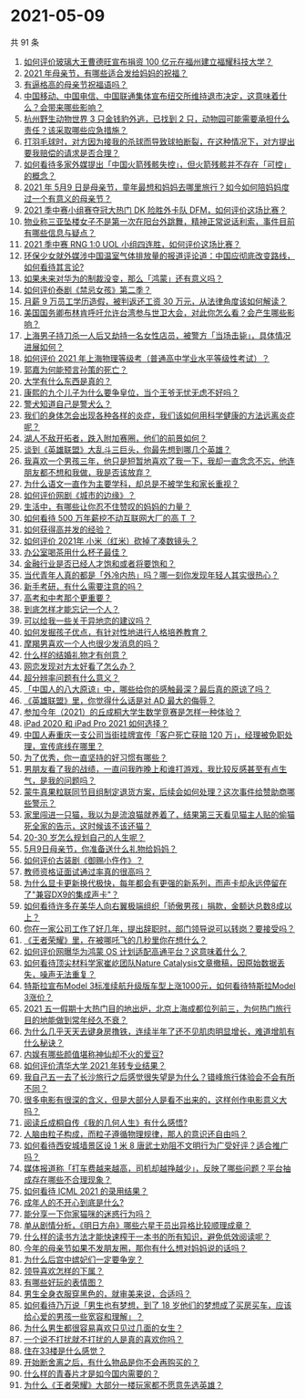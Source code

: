 # 2021-05-09

共 91 条

<!-- BEGIN -->
<!-- 最后更新时间 Sun May 09 2021 11:08:04 GMT+0800 (China Standard Time) -->

1. [如何评价玻璃大王曹德旺宣布捐资 100
   亿元在福州建立福耀科技大学？](https://www.zhihu.com/question/457562649)
2. [2021 年母亲节，有哪些适合发给妈妈的祝福？](https://www.zhihu.com/question/458284693)
3. [有逼格高的母亲节祝福语吗？](https://www.zhihu.com/question/276955978)
4. [中国移动、中国电信、中国联通集体宣布纽交所维持退市决定，这意味着什么？会带来哪些影响？](https://www.zhihu.com/question/458322456)
5. [杭州野生动物世界 3 只金钱豹外逃，已找到 2
   只，动物园可能需要承担什么责任？该采取哪些应急措施？](https://www.zhihu.com/question/458351546)
6. [打羽毛球时，对方因为接我的杀球而导致球拍断裂，在这种情况下，对方提出要我赔偿的请求是否合理？](https://www.zhihu.com/question/458085942)
7. [如何看待多家外媒提出「中国火箭残骸失控」，但火箭残骸并不存在「可控」的概念？](https://www.zhihu.com/question/458384867)
8. [2021 年 5月9
   日是母亲节，童年最想和妈妈去哪里旅行？如今如何陪妈妈度过一个有意义的母亲节？](https://www.zhihu.com/question/458323851)
9. [2021 季中赛小组赛夺冠大热门 DK 险胜外卡队
   DFM，如何评价这场比赛？](https://www.zhihu.com/question/458430509)
10. [物业称三亚坠楼女子不是第一次在阳台外跳舞，精神正常说话利索，事件目前有哪些信息与疑点？](https://www.zhihu.com/question/458317199)
11. [2021 季中赛 RNG 1:0 UOL
    小组四连胜，如何评价这场比赛？](https://www.zhihu.com/question/458401089)
12. [环保少女就外媒涉中国温室气体排放量的报道评论道：中国应彻底改变路线，如何看待其言论?](https://www.zhihu.com/question/458454363)
13. [如果未来对华为的制裁没变，那么「鸿蒙」还有意义吗？](https://www.zhihu.com/question/458261749)
14. [如何评价泰剧《禁忌女孩》第二季？](https://www.zhihu.com/question/458258491)
15. [月薪 9 万员工学历造假，被判返还工资 30
    万元，从法律角度该如何解读？](https://www.zhihu.com/question/458409677)
16. [美国国务卿布林肯呼吁允许台湾参与世卫大会，对此你怎么看？会产生哪些影响？](https://www.zhihu.com/question/458323936)
17. [上海男子持刀杀一人后又劫持一名女性店员，被警方「当场击毙」，具体情况进展如何？](https://www.zhihu.com/question/458381524)
18. [如何评价 2021
    年上海物理等级考（普通高中学业水平等级性考试）？](https://www.zhihu.com/question/457401362)
19. [郭嘉为何能预言孙策的死亡？](https://www.zhihu.com/question/23022586)
20. [大学有什么东西是真的？](https://www.zhihu.com/question/430807321)
21. [康熙的九个儿子为什么要争皇位，当个王爷无忧无虑不好吗？](https://www.zhihu.com/question/359062106)
22. [警犬知道自己是警犬么？](https://www.zhihu.com/question/286005319)
23. [我们的身体怎会出现各种各样的炎症，我们该如何用科学健康的方法远离炎症呢？](https://www.zhihu.com/question/457066503)
24. [湖人不敌开拓者，跌入附加赛圈，他们的前景如何？](https://www.zhihu.com/question/458342651)
25. [谈到《英雄联盟》大乱斗三巨头，你最先想到哪几个英雄？](https://www.zhihu.com/question/457624791)
26. [我喜欢一个男孩三年，他只是短暂地喜欢了我一下，我却一直念念不忘，他连朋友都不想和我做，我是否该放弃？](https://www.zhihu.com/question/457848299)
27. [为什么语文一直作为主要学科，却总是不被学生和家长重视？](https://www.zhihu.com/question/269469146)
28. [如何评价网剧《城市的边缘》？](https://www.zhihu.com/question/456716874)
29. [生活中，有哪些让你忍不住赞叹的妈妈的力量？](https://www.zhihu.com/question/458323560)
30. [如何看待 500 万年薪挖不动互联网大厂的高 T ？](https://www.zhihu.com/question/458412368)
31. [如何获得高并发的经验？](https://www.zhihu.com/question/40609661)
32. [如何评价 2021年 小米（红米）砍掉了凑数镜头？](https://www.zhihu.com/question/458171647)
33. [办公室喝茶用什么杯子最佳？](https://www.zhihu.com/question/21898087)
34. [金融行业是否已经人才饱和或者将要饱和？](https://www.zhihu.com/question/267950320)
35. [当代青年人真的都是「外冷内热」吗？哪一刻你发现年轻人其实很热心？](https://www.zhihu.com/question/457137869)
36. [新手考研，有什么需要注意的吗？](https://www.zhihu.com/question/456566597)
37. [高考和中考那个更重要？](https://www.zhihu.com/question/450457099)
38. [到底怎样才能忘记一个人？](https://www.zhihu.com/question/457192146)
39. [可以给我一些关于异地恋的建议吗？](https://www.zhihu.com/question/455657139)
40. [如何发掘孩子优点，有针对性地进行人格培养教育？](https://www.zhihu.com/question/457172825)
41. [摩羯男喜欢一个人也很少发消息的吗？](https://www.zhihu.com/question/455456088)
42. [什么样的结婚礼物才有创意？](https://www.zhihu.com/question/21278676)
43. [网恋发现对方太好看了怎么办？](https://www.zhihu.com/question/441357680)
44. [超分辨率问题有什么意义？](https://www.zhihu.com/question/458035789)
45. [「中国人的八大原谅」中，哪些给你的感触最深？最后真的原谅了吗？](https://www.zhihu.com/question/458322564)
46. [《英雄联盟》里，你觉得什么话是对 AD 最大的侮辱？](https://www.zhihu.com/question/457722320)
47. [参加今年（2021）的丘成桐大学生数学竞赛是怎样一种体验？](https://www.zhihu.com/question/458309120)
48. [iPad 2020 和 iPad Pro 2021 如何选择？](https://www.zhihu.com/question/458086760)
49. [中国人寿重庆一支公司当街挂牌宣传「客户死亡获赔 120
    万」，经理被免职处理，宣传底线在哪里？](https://www.zhihu.com/question/458335443)
50. [为了优秀，你一直坚持的好习惯有哪些？](https://www.zhihu.com/question/452488029)
51. [男朋友看了我的战绩，一直问我昨晚上和谁打游戏，我比较反感甚至有点生气，是我的问题吗？](https://www.zhihu.com/question/457084853)
52. [蒙牛真果粒联同节目组制定退货方案，后续会如何处理？这次事件给赞助商哪些警示？](https://www.zhihu.com/question/458355922)
53. [家里闯进一只猫，我以为是流浪猫就养着了，结果第三天看见猫主人贴的偷猫死全家的告示，这时候该不该还猫？](https://www.zhihu.com/question/458067326)
54. [20-30 岁怎么规划自己的人生呢？](https://www.zhihu.com/question/303781246)
55. [5月9日母亲节，你准备送什么礼物给妈妈？](https://www.zhihu.com/question/458238204)
56. [如何评价古装剧《御赐小仵作》？](https://www.zhihu.com/question/457117887)
57. [教师资格证面试通过率真的很高吗？](https://www.zhihu.com/question/435289719)
58. [为什么显卡更新换代极快，每年都会有更强的新系列，而声卡却永远停留在了"兼容DX9的集成声卡"？](https://www.zhihu.com/question/458007412)
59. [如何看待许多在美华人向右翼极端组织「骄傲男孩」捐款，金额达总数8成以上？](https://www.zhihu.com/question/458277293)
60. [你在一家公司工作了好几年，提出辞职时，部门领导说可以转岗？要接受吗？](https://www.zhihu.com/question/454570545)
61. [《王者荣耀》里，在被哪吒飞的几秒里你在想什么？](https://www.zhihu.com/question/457960562)
62. [如何评价网曝华为鸿蒙 OS 计划适配高通平台？这意味着什么？](https://www.zhihu.com/question/458227978)
63. [如何看待顶尖材料学家崔屹团队Nature
    Catalysis文章撤稿，因原始数据丢失，噪声无法重复？](https://www.zhihu.com/question/458152727)
64. [特斯拉宣布Model 3标准续航升级版车型上涨1000元，如何看待特斯拉Model
    3涨价？](https://www.zhihu.com/question/458323631)
65. [2021
    五一假期十大热门目的地出炉，北京上海成都位列前三，为何热门旅行目的地能做到常年经久不衰？](https://www.zhihu.com/question/458249774)
66. [为什么几乎天天去键身房撸铁，连续半年了还不见肌肉明显增长，难道增肌有什么秘诀？](https://www.zhihu.com/question/344778141)
67. [内娱有哪些颜值堪称神仙却不火的爱豆?](https://www.zhihu.com/question/439659001)
68. [如何评价清华大学 2021 年转专业结果？](https://www.zhihu.com/question/455564234)
69. [我自己五一去了长沙旅行之后感觉很失望是为什么？错峰旅行体验会不会有所不同？](https://www.zhihu.com/question/458141426)
70. [很多电影有很深的含义，但是大部分人是看不出来的，这样创作电影意义大吗？](https://www.zhihu.com/question/438741204)
71. [阅读丘成桐自传《我的几何人生》有什么感悟?](https://www.zhihu.com/question/452153948)
72. [人脑由粒子构成，而粒子遵循物理规律，那人的意识还自由吗？](https://www.zhihu.com/question/450868629)
73. [如何看待西安城墙景区设 1 米 8
    唐武士劝阻不文明行为广受好评？适合推广吗？](https://www.zhihu.com/question/458013084)
74. [媒体报道称「打车费越来越高，司机却越挣越少」，反映了哪些问题？平台抽成存在哪些不合理现象？](https://www.zhihu.com/question/458224652)
75. [如何看待 ICML 2021 的录用结果？](https://www.zhihu.com/question/458018028)
76. [成年人的不开心到底是什么?](https://www.zhihu.com/question/457811806)
77. [能分享一下你家猫咪的迷惑行为吗？](https://www.zhihu.com/question/457690584)
78. [单从剧情分析，《明日方舟》哪些六星干员出异格比较顺理成章？](https://www.zhihu.com/question/458079671)
79. [什么样的读书方法才能快速榨干一本书的所有知识，避免低效阅读呢？](https://www.zhihu.com/question/377547324)
80. [今年的母亲节如果不发朋友圈，那你有什么想对妈妈说的话吗？](https://www.zhihu.com/question/458321063)
81. [为什么后宫中嫔妃们一定要争宠？](https://www.zhihu.com/question/293865460)
82. [领导喜欢怎样的下属？](https://www.zhihu.com/question/288797213)
83. [有哪些好玩的表情图？](https://www.zhihu.com/question/31090236)
84. [男生全身衣服穿黑色的，就审美来说，合适吗？](https://www.zhihu.com/question/26534749)
85. [如何看待乃万说「男生也有梦想，到了 18
    岁他们的梦想成了买房买车，应该给心爱的男孩一些宽容和理解」？](https://www.zhihu.com/question/458072558)
86. [为什么男生都很容易喜欢只见过几面的女生？](https://www.zhihu.com/question/300699970)
87. [一个说不打扰就不打扰的人是真的喜欢你吗？](https://www.zhihu.com/question/455719746)
88. [住在33楼是什么感觉？](https://www.zhihu.com/question/452537568)
89. [开始断舍离之后，有什么物品是你不会再购买的？](https://www.zhihu.com/question/457895008)
90. [什么样的青春片才是如今国内需要的？](https://www.zhihu.com/question/30589916)
91. [为什么《王者荣耀》大部分一楼玩家都不愿意先选英雄？](https://www.zhihu.com/question/457720588)

<!-- END -->
